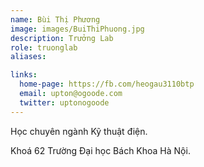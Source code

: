 ```yaml
---
name: Bùi Thị Phương
image: images/BuiThiPhuong.jpg
description: Trưởng Lab
role: truonglab
aliases:

links:
  home-page: https://fb.com/heogau3110btp
  email: upton@ogoode.com
  twitter: uptonogoode
---
```


Học chuyên ngành Kỹ thuật điện.

Khoá 62 Trường Đại học Bách Khoa Hà Nội.
